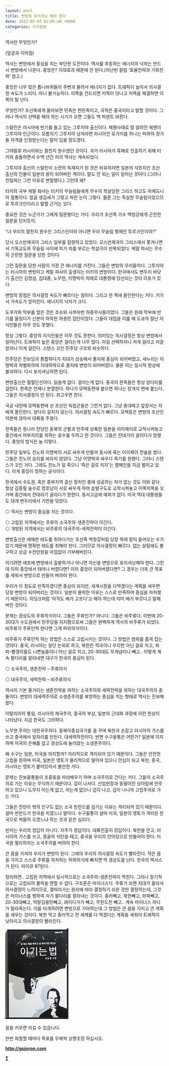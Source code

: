 ```yaml
---
layout: post
title: 변방에 포지셔닝 해야 한다
date: 2012-05-02 01:05:48 +0900
categories: 시사칼럼
---
```

역사란 무엇인가? 

(앞글과 이어짐) 

역사는 변방에서 중심을 치는 부단한 도전이다. 역사를 추동하는 에너지의 낙차는 반드시 변방에서 나온다. 중앙은? 지대효과 때문에 안 된다.(지난번 칼럼 ‘효율전략과 기회전략’ 참고.) 

중앙은 너무 많은 톱니바퀴들이 주변과 물려서 에너지가 없다. 트래픽이 높아서 의사결정 속도가 느리다. 아니 불가능하다. 이쪽을 건드리면 저쪽이 덧나고 저쪽을 해결하면 이쪽이 탈 난다. 

무엇인가? 조선족에게 물어보면 민족은 한민족이고, 국적은 중국이라고 말할 것이다. 그러나 역사의 선택을 해야 하는 시기가 오면 그들도 백 퍼센트 바뀐다. 

스탈린은 러시아에 반기를 들고 있는 그루지야 출신이다. 체첸사태로 잘 알려진 체첸이 그루지야 인근이다. 모름지기 그루지야 남자라면 러시아인 모가지를 하나는 따와야 장가들 자격을 인정받는다는 말이 있을 정도였다. 

그야말로 러시아와는 철천지 원수였던 것이다. 과거 러시아가 흑해로 진출하기 위해 터키와 충돌하면서 수백 년간 피의 역사는 계속되었다. 

그루지야 출신의 스탈린이 소련의 독재자가 된 것은 비유하자면 일본의 식민지인 조선 출신의 인물이 일본의 왕이 되어버린 격이다. 말도 안 되는 일이 일어난 것이다.(그러나 친일파는 그런 이유로 변절했다.) 그런데 왜? 

터키의 국부 케말 퍄샤는 터키의 무슬림들에게 무수히 학살당한 그리스 하고도 마케도니아 혈통이다. 얼굴 생김새가 그렇고 파란 눈이 그렇다. 물론 그는 독실한 무슬림이었으므로 투르크인이라고 말할 근거는 있다. 

중요한 것은 누군가가 그에게 질문했다는 거다. 우리가 조선족 가수 백청강에게 곤란한 질문을 던지듯이. 

“너 우리의 철천지 원수인 그리스인이야 아니면 우리 무슬림 형제인 투르크인이야?” 

당시 오스만제국이 그리스 일부를 점령하고 있었다. 오스만제국이 그리스에서 쫓겨나면서 기독교도와 무슬림 사이에 피가 피를 부르는 학살극이 반복되었다. 케말 파샤는 무수히 곤란한 질문을 당한 것이다. 

그런 질문을 당한 사람이 가장 큰 에너지를 가진다. 그들은 변방의 무리들이다. 그루지야는 러시아의 변방이고 케말 파샤의 출생지는 터키의 변방이다. 한국에서도 변두리 바닷가 출신인 김영삼, 김대중, 노무현, 이명박이 차례로 대통령에 당선되는 것이 이유가 있다. 

변방의 장점은 의사결정 속도가 빠르다는 점이다. 그리고 한 쪽에 올인한다는 거다. 거기서 가속도가 얻어진다. 에너지의 낙차가 크다. 

도쿠가와 막부를 엎은 것은 조슈와 사쯔마번 하층무사들이었다. 그들은 원래 막부에 반기를 들었다가 신분이 하락한 하층민 집단이었다. 그들이 대업을 이룰 때 도쿄의 잘난 지식인들은 아무 것도 못했다. 

항상 그렇다. 중앙의 지식인들은 아무 것도 못한다. 의미있는 의사결정은 항상 변방에서 일어난다. 트래픽이 높은 중앙은 걸리는게 너무 많다. 이걸 선택하자니 저게 걸리고 저걸 얻자니 이게 걸린다. 스탠스 꼬인 민주당 구조와 비슷하다. 

민주당은 진보당과 통합하다가 지대가 상승해서 졸지에 중심이 되어버렸고, 새누리는 이명박과 차별화하여 지대하락으로 졸지에 변방이 되어버렸다. 물론 이는 일시적 현상에 불과하다. 다시 포지셔닝하면 된다. 

변방출신은 혈혈단신이다. 잃을게 없다. 걸리는게 없다. 중국의 한족들은 항상 양다리를 걸친다. 한족은 언제나 분열한다. 하나가 모택동편에 붙으면 하나는 장개석 편에 붙는다. 그들은 의사결정이 안 된다. 좌고우면 한다. 

국공 내전때 모택동편에 선 조선인 독립군들은 그런거 없다. 그냥 총대매고 앞장서는 자에게 올인한다. 양다리 걸치지 않는다. 의사결정 속도가 빠르다. 모택동은 변방의 조선인 덕분에 앉아서 대륙을 주웠다. 

한족들은 청나라 잔당인 동북의 군벌과 만주에 상륙한 일본을 이이제이로 교착시켜놓고 중간에서 어부지리를 꾀하는 꽁수를 두려고 한 것이다. 그들은 잔대가리 굴리다가 망했다. 중앙의 방식은 늘 이렇다. 

민주당 일부도 친노와 이명박이 서로 싸우게 만들어 동시에 죽는 이이제이 전술을 썼다. 그들은 친노의 승리를 바라지 않았다. 그냥 이명박과 싸우다 죽기를 원했다. 그러니 스탠스가 꼬인 거다. 그래도 친노가 덜 죽으니 ‘죽은 걸로 치자’는 캠페인을 지금 벌이고 있다. 이게 중앙이 망하는 공식이다. 

한국에서 수도권, 혹은 중부지역 출신 정치인 중에 성공하는 자가 없는 것도 이와 같다. 항상 김종필 술수로 영호남이 서로 싸우게 하여 솥발구도로 교착시켜놓고 이쪽저쪽을 오가며 중간에서 잔대라기 굴리다가 망한다. 동서고금에 예외가 없다. 미국 역대 대통령들도 대개 변두리에서 기반을 닦았다. 

◎ 역사는 변방이 중심을 치는 것이다.

  
◎ 고립된 지역에서는 주류의 소국주의-생존전략이 이긴다.  
◎ 개방된 지역에서는 비주류의 대국주의-세력전략이 이긴다. 

변방출신은 애매한 태도를 취하다가는 조선족 백청강처럼 당장 목에 칼이 들어오는 수가 있기 때문에 명확한 태도를 취해야 한다. 그러므로 의사결정이 빠르다. 없는 살림에도 불구하고 상금 수천만원을 아낌없이 기부해버린다. 

이기려면 애초에 변방에서 출발하거나 아니면 자신을 변방으로 포지셔닝해야 한다. 그런데 이미 중앙에서 태어나 버렸다면? 이미 중앙이 되어버렸다면? 그 경우는 더욱 큰 목표를 세워서 변방으로 만들어 버려야 한다. 

우리가 이 정도로 만족하겠다면 중심이 되지만, 세계시장을 다먹겠다는 계획을 세우면 당장 변방이 되어버리는 것이다. 일본이 몰락한 이유는 스스로 만족하여 중심을 자처했기 때문이다. 히딩크처럼 ‘아직도 배가 고프다’고 해야 하는데 이미 배가 부르다고 말해버린 것이다. 

문제는 경상도의 주류의식이다. 그들은 주류인가? 아니다. 그들은 비주류다. 이번에 20-30대가 수도권에서 민주당을 지지함으로써 그들은 완벽하게 역사의 비주류가 되었다. 비주류가 주류인척 한다면 그게 허위의식이다. 

비주류가 주류인척 하는 방법은 스스로 고립시키는 것이다. 그 방법은 범위를 좁게 잡는 것이다. 중국, 러시아는 일단 논외로 하고, 북한은 적국이니 우리편 아닌 걸로 치고, 좌파-빨갱이들도 나쁜놈들이니 아닌 걸로 치고, 20-30대도 무개념이니 빼고.. 이렇게 계속 팔다리를 잘라내면 대구가 한국의 중심이 된다. 

◎ 소국주의, 생존전략 – 주류의식

  
◎ 대국주의, 세력전략 – 비주류의식 

역사의 기본 줄거리는 생존전략을 꾀하는 소국주의와 세력전략을 꾀하는 대국주의의 충돌이다. 변방이 대세력주의로 소생존주의를 표방하는 중심을 치는 형태로 역사는 진보해 왔다. 

이탈리아의 통일, 러시아의 제국주의, 중국의 부상, 일본의 근대화 과정에 이런 현상이 나타났다. 지금 한국도 그러하다. 

노무현 주의는 대한국주의다. 동북아중심국가를 꿈 꾸며 북한과 손잡고 러시아의 가스를 쓰고 중국에서 일자리를 만든다. 대세력작전이다. 반면 수구꼴통은 어떤가? 일본에 의지하며 미국의 은혜를 갚고 경상도에 눌러앉는 소생존주의다. 

왜 수구는 일본, 미국을 의지할까? 지리적으로 격리되어 있기 때문이다. 그들은 안전한 고립을 원하며 미국, 일본은 영토가 물리적으로 떨어져 있으니 안심이 되고 북한, 중국, 러시아는 영토가 붙어있어서 불안한 거다. 

문제는 진보꼴통들이 조중동을 따라배우기 하며 소국주의로 간다는 거다. 그들이 소국주의로 가는 이유는 무식하기 때문이다. 겁이 나서다. 산업현장과 동떨어진 상아탑에 안주하고 있으니 도무지 아는게 없고, 아는게 없으니 겁이 나고, 겁이 나니까 고립주의로 가는 거다. 

그들은 천만리 밖의 인구도 없는 소국 핀란드를 섬기는 이유는 격리되어 있기 때문이다. 설마 핀란드가 한국을 치겠느냐 말이다. 수구꼴통이 설마 미국, 일본이 영토가 격리된 한국으로 쳐들어 오겠느냐 하는 것과 같은 심리다. 

반미는 우리의 정답이 아니다. 자주가 정답이다. 대륙진출이 정답이다. 북한을 안고, 러시아의 가스를 쓰고, 몽골의 석탄을 때고, 중국을 우리의 안마당으로 만들어야 한다. 미국을 멀리하자는 소국주의를 버려야 한다. 

큰 꿈을 가져야 우리가 변방이 된다. 그래야 우리의 의사결정 속도가 빨라진다. 작은 꿈을 가지고 스스로 주류를 자처하는 허위의식에 빠지면 딱 경상도꼴 난다. 한국의 텍사스가 된다. 아이큐 87된다. 



정리하면.. 고립된 지역에서 일시적으로는 소국주의-생존전략이 먹힌다. 그러나 장기적으로는 고립되어 몰락을 면할 수 없다. 구조론은 마이너스다. 주류가 되면 지대가 올라서 의사결정이 느려지므로, 결따라가는 원리에 따라 결정하기 쉬운 것만 결정하는데, 그것은 마이너스를 행하여 자기 팔다리를 잘라내는 것이다. 중러빼고, 북한빼고, 좌파빼고, 20-30대빼고, 막말김용민빼고, 레이디가가 빼고, 무한도전 빼고.. 계속 마이너스 하다가 말라죽는다. 이를 타개하려면 변방으로 가야하는데 그 방법은 큰 꿈을 가지고 큰 계획을 세우는 것이다. 북한 먹고 중러먹고 전 세계를 다 먹겠다는 계획을 세워야 트래픽이 낮아지고 의사결정이 빨라진다. 









<a href="?mid=WaytoWin" target="_self"><img alt="0.JPG" src="files/attach/images/199/290/248/123456.JPG" width="200" height="287" /> </a>



꿈을 키우면 이길 수 있습니다.

한번 좌절할 때마다 목표를 두배씩 상향조정 하십시오.





**http://gujoron.com**  


**∑**